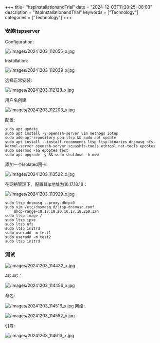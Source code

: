 +++
title= "ltspInstallationandTrial"
date = "2024-12-03T11:20:25+08:00"
description = "ltspInstallationandTrial"
keywords = ["Technology"]
categories = ["Technology"]
+++
### 安装ltspserver
Configuration:    

![/images/20241203_112055_x.jpg](/images/20241203_112055_x.jpg)

Installation:   

![/images/20241203_112039_x.jpg](/images/20241203_112039_x.jpg)

选择正常安装:    

![/images/20241203_112128_x.jpg](/images/20241203_112128_x.jpg)

用户名创建:    

![/images/20241203_112203_x.jpg](/images/20241203_112203_x.jpg)

配置:    

```
sudo apt update
sudo apt install -y openssh-server vim nethogs iotop
sudo add-apt-repository ppa:ltsp && sudo apt update
sudo apt install --install-recommends ltsp ltsp-binaries dnsmasq nfs-kernel-server openssh-server squashfs-tools ethtool net-tools epoptes
sudo usermod -aG epoptes test
sudo apt upgrade -y && sudo shutdown -h now
```
添加一个isolated网卡:    

![/images/20241203_113522_x.jpg](/images/20241203_113522_x.jpg)

在网络管理下，配置其ip地址为10.17.18.18：    

![/images/20241203_113929_x.jpg](/images/20241203_113929_x.jpg)


```
sudo ltsp dnsmasq --proxy-dhcp=0
sudo vim /etc/dnsmasq.d/ltsp-dnsmasq.conf
    dhcp-range=10.17.18.20,10.17.18.250,12h
sudo ltsp image /
sudo ltsp ipxe
sudo ltsp nfs
sudo ltsp initrd
sudo useradd -m test1
sudo useradd -m test2
sudo ltsp initrd
```

### 测试

![/images/20241203_114432_x.jpg](/images/20241203_114432_x.jpg)

4C 4G：    

![/images/20241203_114456_x.jpg](/images/20241203_114456_x.jpg)

命名:    

![/images/20241203_114516_x.jpg](/images/20241203_114516_x.jpg)
网络:   

![/images/20241203_114552_x.jpg](/images/20241203_114552_x.jpg)

引导:    

![/images/20241203_114613_x.jpg](/images/20241203_114613_x.jpg)

